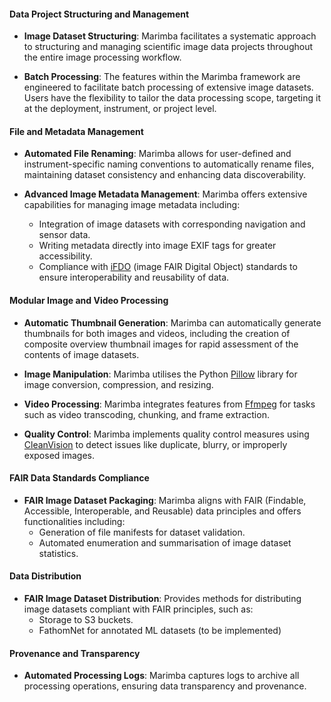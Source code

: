 
#### Data Project Structuring and Management

- **Image Dataset Structuring**: Marimba facilitates a systematic approach to structuring and managing scientific image data projects throughout the entire image processing workflow.

- **Batch Processing**: The features within the Marimba framework are engineered to facilitate batch processing of extensive image datasets. Users have the flexibility to tailor the data processing scope, targeting it at the deployment, instrument, or project level.
  
#### File and Metadata Management

- **Automated File Renaming**: Marimba allows for user-defined and instrument-specific naming conventions to automatically rename files, maintaining dataset consistency and enhancing data discoverability.

- **Advanced Image Metadata Management**: Marimba offers extensive capabilities for managing image metadata including:
  - Integration of image datasets with corresponding navigation and sensor data.
  - Writing metadata directly into image EXIF tags for greater accessibility.
  - Compliance with [iFDO](https://marine-imaging.com/fair/ifdos/iFDO-overview/) (image FAIR Digital Object) standards to ensure interoperability and reusability of data.
  
#### Modular Image and Video Processing

- **Automatic Thumbnail Generation**: Marimba can automatically generate thumbnails for both images and videos, including the creation of composite overview thumbnail images for rapid assessment of the contents of image datasets.
  
- **Image Manipulation**: Marimba utilises the Python [Pillow](https://pypi.org/project/Pillow/) library for image conversion, compression, and resizing.

- **Video Processing**: Marimba integrates features from [Ffmpeg](https://ffmpeg.org/) for tasks such as video transcoding, chunking, and frame extraction.
  
- **Quality Control**: Marimba implements quality control measures using [CleanVision](https://github.com/cleanlab/cleanvision) to detect issues like duplicate, blurry, or improperly exposed images.

#### FAIR Data Standards Compliance

- **FAIR Image Dataset Packaging**: Marimba aligns with FAIR (Findable, Accessible, Interoperable, and Reusable) data principles and offers functionalities including:
  - Generation of file manifests for dataset validation.
  - Automated enumeration and summarisation of image dataset statistics.
  
#### Data Distribution

- **FAIR Image Dataset Distribution**: Provides methods for distributing image datasets compliant with FAIR principles, such as:
  - Storage to S3 buckets.
  - FathomNet for annotated ML datasets (to be implemented)

#### Provenance and Transparency

- **Automated Processing Logs**: Marimba captures logs to archive all processing operations, ensuring data transparency and provenance.

